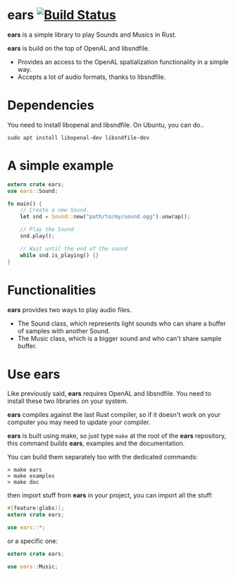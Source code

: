 # ears [![Build Status](https://travis-ci.org/jeremyletang/ears.png?branch=master)](https://travis-ci.org/jeremyletang/ears)


__ears__ is a simple library to play Sounds and Musics in Rust.

__ears__ is build on the top of OpenAL and libsndfile.

* Provides an access to the OpenAL spatialization functionality in a simple way.
* Accepts a lot of audio formats, thanks to libsndfile.

# Dependencies 

You need to install libopenal and libsndfile. On Ubuntu, you can do..

```
sudo apt install libopenal-dev libsndfile-dev
```

# A simple example

```Rust
extern crate ears;
use ears::Sound;

fn main() {
	// Create a new Sound.
	let snd = Sound::new("path/to/my/sound.ogg").unwrap();

	// Play the Sound
	snd.play();

	// Wait until the end of the sound
	while snd.is_playing() {}
}
```

# Functionalities

__ears__ provides two ways to play audio files.

* The Sound class, which represents light sounds who can share a buffer of samples with another Sound.
* The Music class, which is a bigger sound and who can't share sample buffer.

# Use ears

Like previously said, __ears__ requires OpenAL and libsndfile. You need to install these two libraries on your system.

__ears__ compiles against the last Rust compiler, so if it doesn't work on your computer you may need to update your compiler.

__ears__ is built using make, so just type `make` at the root of the __ears__ repository, this command
builds __ears__, examples and the documentation.

You can build them separately too with the dedicated commands:

```Shell
> make ears
> make examples
> make doc
```

then import stuff from __ears__ in your project, you can import all the stuff:

```Rust
#[feature(globs)];
extern crate ears;

use ears::*;
```

or a specific one:

```Rust
extern crate ears;

use ears::Music;
```
